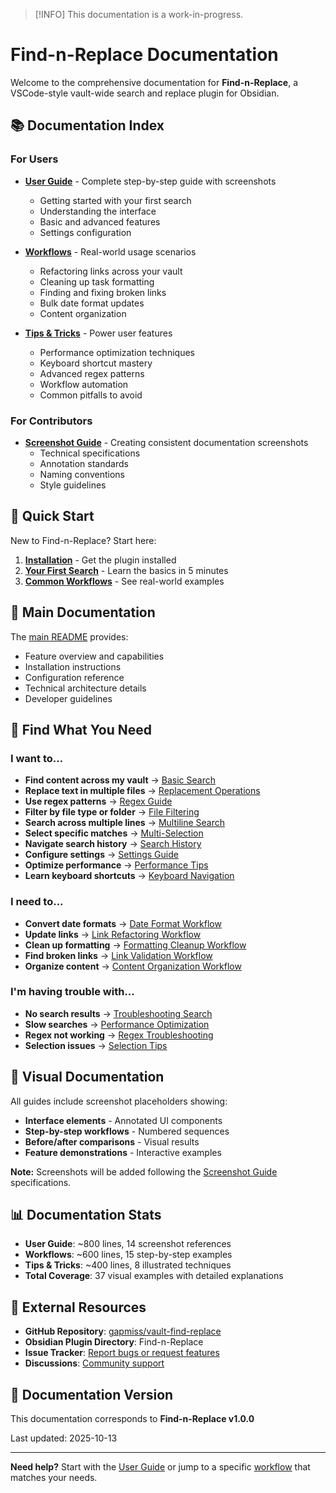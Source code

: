 > [!INFO]
> This documentation is a work-in-progress.

# Find-n-Replace Documentation

Welcome to the comprehensive documentation for **Find-n-Replace**, a VSCode-style vault-wide search and replace plugin for Obsidian.

## 📚 Documentation Index

### For Users

- **[User Guide](USER_GUIDE.md)** - Complete step-by-step guide with screenshots
  - Getting started with your first search
  - Understanding the interface
  - Basic and advanced features
  - Settings configuration

- **[Workflows](WORKFLOWS.md)** - Real-world usage scenarios
  - Refactoring links across your vault
  - Cleaning up task formatting
  - Finding and fixing broken links
  - Bulk date format updates
  - Content organization

- **[Tips & Tricks](TIPS_AND_TRICKS.md)** - Power user features
  - Performance optimization techniques
  - Keyboard shortcut mastery
  - Advanced regex patterns
  - Workflow automation
  - Common pitfalls to avoid

### For Contributors

- **[Screenshot Guide](SCREENSHOT_GUIDE.md)** - Creating consistent documentation screenshots
  - Technical specifications
  - Annotation standards
  - Naming conventions
  - Style guidelines

## 🚀 Quick Start

New to Find-n-Replace? Start here:

1. **[Installation](../README.md#installation)** - Get the plugin installed
2. **[Your First Search](USER_GUIDE.md#getting-started)** - Learn the basics in 5 minutes
3. **[Common Workflows](WORKFLOWS.md)** - See real-world examples

## 📖 Main Documentation

The [main README](../README.md) provides:
- Feature overview and capabilities
- Installation instructions
- Configuration reference
- Technical architecture details
- Developer guidelines

## 🎯 Find What You Need

### I want to...

- **Find content across my vault** → [Basic Search](USER_GUIDE.md#basic-search-workflow)
- **Replace text in multiple files** → [Replacement Operations](USER_GUIDE.md#replacement-operations)
- **Use regex patterns** → [Regex Guide](USER_GUIDE.md#regex-patterns)
- **Filter by file type or folder** → [File Filtering](USER_GUIDE.md#vscode-style-file-filtering)
- **Search across multiple lines** → [Multiline Search](USER_GUIDE.md#multiline-search)
- **Select specific matches** → [Multi-Selection](USER_GUIDE.md#multi-selection-workflow)
- **Navigate search history** → [Search History](USER_GUIDE.md#search-history-navigation)
- **Configure settings** → [Settings Guide](USER_GUIDE.md#settings-configuration)
- **Optimize performance** → [Performance Tips](TIPS_AND_TRICKS.md#performance-optimization)
- **Learn keyboard shortcuts** → [Keyboard Navigation](TIPS_AND_TRICKS.md#keyboard-shortcuts-mastery)

### I need to...

- **Convert date formats** → [Date Format Workflow](WORKFLOWS.md#workflow-2-bulk-date-format-update)
- **Update links** → [Link Refactoring Workflow](WORKFLOWS.md#workflow-1-refactoring-links-across-vault)
- **Clean up formatting** → [Formatting Cleanup Workflow](WORKFLOWS.md#workflow-3-cleaning-up-task-formatting)
- **Find broken links** → [Link Validation Workflow](WORKFLOWS.md#workflow-4-finding-broken-links)
- **Organize content** → [Content Organization Workflow](WORKFLOWS.md#workflow-5-content-organization)

### I'm having trouble with...

- **No search results** → [Troubleshooting Search](USER_GUIDE.md#troubleshooting-no-results)
- **Slow searches** → [Performance Optimization](TIPS_AND_TRICKS.md#performance-optimization)
- **Regex not working** → [Regex Troubleshooting](USER_GUIDE.md#regex-troubleshooting)
- **Selection issues** → [Selection Tips](TIPS_AND_TRICKS.md#selection-management)

## 🎨 Visual Documentation

All guides include screenshot placeholders showing:
- **Interface elements** - Annotated UI components
- **Step-by-step workflows** - Numbered sequences
- **Before/after comparisons** - Visual results
- **Feature demonstrations** - Interactive examples

**Note:** Screenshots will be added following the [Screenshot Guide](SCREENSHOT_GUIDE.md) specifications.

## 📊 Documentation Stats

- **User Guide**: ~800 lines, 14 screenshot references
- **Workflows**: ~600 lines, 15 step-by-step examples
- **Tips & Tricks**: ~400 lines, 8 illustrated techniques
- **Total Coverage**: 37 visual examples with detailed explanations

## 🔗 External Resources

- **GitHub Repository**: [gapmiss/vault-find-replace](https://github.com/gapmiss/vault-find-replace)
- **Obsidian Plugin Directory**: Find-n-Replace
- **Issue Tracker**: [Report bugs or request features](https://github.com/gapmiss/vault-find-replace/issues)
- **Discussions**: [Community support](https://github.com/gapmiss/vault-find-replace/discussions)

## 📝 Documentation Version

This documentation corresponds to **Find-n-Replace v1.0.0**

Last updated: 2025-10-13

---

**Need help?** Start with the [User Guide](USER_GUIDE.md) or jump to a specific [workflow](WORKFLOWS.md) that matches your needs.

